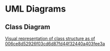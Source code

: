 # UML Diagrams

## Class Diagram

[Visual representation of class structure as of 006ce8d52926f03cd6d87fd44f32440a403fee3a](https://www.draw.io/?lightbox=1&highlight=0000ff&edit=_blank&layers=1&nav=1&title=Web%20Page%20Archive.svg#Uhttps%3A%2F%2Fraw.githubusercontent.com%2FWidgetsBurritos%2FUML%2Fmaster%2FWeb%2520Page%2520Archive.svg)
